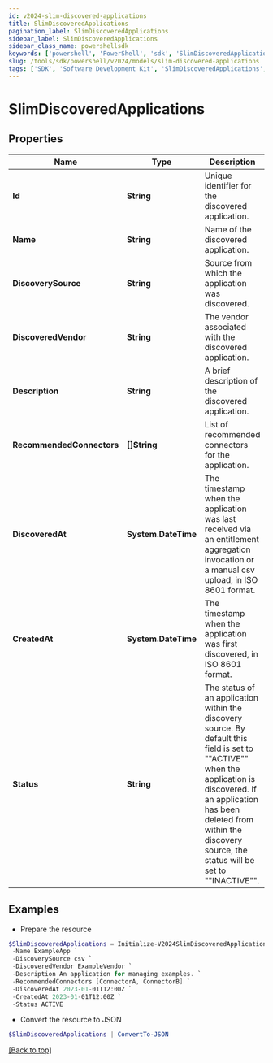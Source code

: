 ```yaml
---
id: v2024-slim-discovered-applications
title: SlimDiscoveredApplications
pagination_label: SlimDiscoveredApplications
sidebar_label: SlimDiscoveredApplications
sidebar_class_name: powershellsdk
keywords: ['powershell', 'PowerShell', 'sdk', 'SlimDiscoveredApplications', 'V2024SlimDiscoveredApplications'] 
slug: /tools/sdk/powershell/v2024/models/slim-discovered-applications
tags: ['SDK', 'Software Development Kit', 'SlimDiscoveredApplications', 'V2024SlimDiscoveredApplications']
---
```



# SlimDiscoveredApplications

## Properties

Name | Type | Description | Notes
------------ | ------------- | ------------- | -------------
**Id** | **String** | Unique identifier for the discovered application. | [optional] 
**Name** | **String** | Name of the discovered application. | [optional] 
**DiscoverySource** | **String** | Source from which the application was discovered. | [optional] 
**DiscoveredVendor** | **String** | The vendor associated with the discovered application. | [optional] 
**Description** | **String** | A brief description of the discovered application. | [optional] 
**RecommendedConnectors** | **[]String** | List of recommended connectors for the application. | [optional] 
**DiscoveredAt** | **System.DateTime** | The timestamp when the application was last received via an entitlement aggregation invocation  or a manual csv upload, in ISO 8601 format. | [optional] 
**CreatedAt** | **System.DateTime** | The timestamp when the application was first discovered, in ISO 8601 format. | [optional] 
**Status** | **String** | The status of an application within the discovery source.  By default this field is set to ""ACTIVE"" when the application is discovered.  If an application has been deleted from within the discovery source, the status will be set to ""INACTIVE"". | [optional] 

## Examples

- Prepare the resource
```powershell
$SlimDiscoveredApplications = Initialize-V2024SlimDiscoveredApplications  -Id null `
 -Name ExampleApp `
 -DiscoverySource csv `
 -DiscoveredVendor ExampleVendor `
 -Description An application for managing examples. `
 -RecommendedConnectors [ConnectorA, ConnectorB] `
 -DiscoveredAt 2023-01-01T12:00Z `
 -CreatedAt 2023-01-01T12:00Z `
 -Status ACTIVE
```

- Convert the resource to JSON
```powershell
$SlimDiscoveredApplications | ConvertTo-JSON
```


[[Back to top]](#) 

